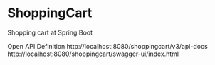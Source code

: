 # ShoppingCart
Shopping cart at Spring Boot

Open API Definition
http://localhost:8080/shoppingcart/v3/api-docs
http://localhost:8080/shoppingcart/swagger-ui/index.html


